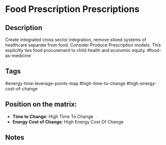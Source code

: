# Food Prescription Prescriptions

## Description
Create integrated cross sector integration, remove siloed systems of healthcare separate from food. Consider Produce Prescription models. This explicitly ties food procurement to child health and economic equity.   #food-as-medicine

## Tags
#energy-time-leverage-points-map #high-time-to-change #high-energy-cost-of-change

## Position on the matrix:
- **Time to Change**: High Time To Change
- **Energy Cost of Change**: High Energy Cost Of Change

## Notes
<!-- Add your notes here -->
